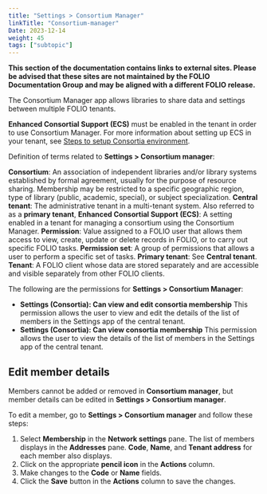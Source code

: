 ```yaml
---
title: "Settings > Consortium Manager"
linkTitle: "Consortium-manager"
Date: 2023-12-14
weight: 45
tags: ["subtopic"]
---
```



**This section of the documentation contains links to external sites. Please be advised that these sites are not maintained by the FOLIO Documentation Group and may be aligned with a different FOLIO release.**


The Consortium Manager app allows libraries to share data and settings between multiple FOLIO tenants. 


**Enhanced Consortial Support (ECS)** must be enabled in the tenant in order to use Consortium Manager. For more information about setting up ECS in your tenant, see [Steps to setup Consortia environment](https://wiki.folio.org/display/FOLIJET/Steps+to+setup+Consortia+env).


Definition of terms related to **Settings \> Consortium manager**:


**Consortium**: An association of independent libraries and/or library systems established by formal agreement, usually for the purpose of resource sharing. Membership may be restricted to a specific geographic region, type of library (public, academic, special), or subject specialization.
**Central tenant**: The administrative tenant in a multi-tenant system. Also referred to as a **primary tenant**, 
**Enhanced Consortial Support (ECS)**: A setting enabled in a tenant for managing a consortium using the Consortium Manager.
**Permission**: Value assigned to a FOLIO user that allows them access to view, create, update or delete records in FOLIO, or to carry out specific FOLIO tasks.
**Permission set**: A group of permissions that allows a user to perform a specific set of tasks.
**Primary tenant**: See **Central tenant**.
**Tenant**: A FOLIO client whose data are stored separately and are accessible and visible separately from other FOLIO clients. 


The following are the permissions for **Settings \> Consortium Manager**:


* **Settings (Consortia): Can view and edit consortia membership** This permission allows the user to view and edit the details of the list of members in the Settings app of the central tenant.
* **Settings (Consortia): Can view consortia membership** This permission allows the user to view the details of the list of members in the Settings app of the central tenant.


## Edit member details


Members cannot be added or removed in **Consortium manager**, but member details can be edited in **Settings \> Consortium manager**.


To edit a member, go to **Settings \> Consortium manager** and follow these steps:


1. Select **Membership** in the **Network settings** pane. The list of members displays in the **Addresses** pane. **Code**, **Name**, and **Tenant address** for each member also displays. 
2. Click on the appropriate **pencil icon** in the **Actions** column. 
3. Make changes to the **Code** or **Name** fields. 
4. Click the **Save** button in the **Actions** column to save the changes.
